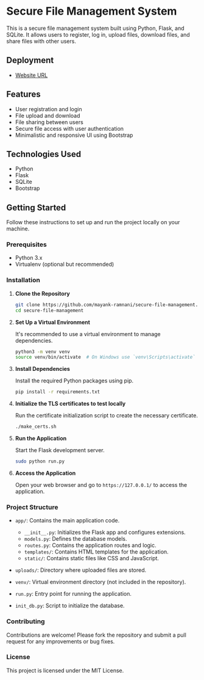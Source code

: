 # Secure File Management System

This is a secure file management system built using Python, Flask, and SQLite. It allows users to register, log in, upload files, download files, and share files with other users.

## Deployment

- [Website URL](https://sfm.3.149.241.240.sslip.io/)

## Features

- User registration and login
- File upload and download
- File sharing between users
- Secure file access with user authentication
- Minimalistic and responsive UI using Bootstrap

## Technologies Used

- Python
- Flask
- SQLite
- Bootstrap

## Getting Started

Follow these instructions to set up and run the project locally on your machine.

### Prerequisites

- Python 3.x
- Virtualenv (optional but recommended)

### Installation

1. **Clone the Repository**

   ```bash
   git clone https://github.com/mayank-ramnani/secure-file-management.git
   cd secure-file-management
   ```

2. **Set Up a Virtual Environment**

   It's recommended to use a virtual environment to manage dependencies.

   ```bash
   python3 -m venv venv
   source venv/bin/activate  # On Windows use `venv\Scripts\activate`
   ```

3. **Install Dependencies**

   Install the required Python packages using pip.

   ```bash
   pip install -r requirements.txt
   ```

4. **Initialize the TLS certificates to test locally**

   Run the certificate initialization script to create the necessary certificate.

   ```bash
   ./make_certs.sh
   ```

5. **Run the Application**

   Start the Flask development server.

   ```bash
   sudo python run.py
   ```

6. **Access the Application**

   Open your web browser and go to `https://127.0.0.1/` to access the application.

### Project Structure

- `app/`: Contains the main application code.
  - `__init__.py`: Initializes the Flask app and configures extensions.
  - `models.py`: Defines the database models.
  - `routes.py`: Contains the application routes and logic.
  - `templates/`: Contains HTML templates for the application.
  - `static/`: Contains static files like CSS and JavaScript.

- `uploads/`: Directory where uploaded files are stored.

- `venv/`: Virtual environment directory (not included in the repository).

- `run.py`: Entry point for running the application.

- `init_db.py`: Script to initialize the database.

### Contributing

Contributions are welcome! Please fork the repository and submit a pull request for any improvements or bug fixes.

### License

This project is licensed under the MIT License.

